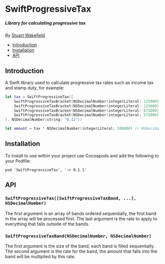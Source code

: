 # SwiftProgressiveTax
##### Library for calculating progressive tax
By [Stuart Wakefield](http://stuartwakefield.co.uk)

- [Introduction]
- [Installation]
- [API]

## Introduction

A Swift library used to calculate progressive tax rates such as
income tax and stamp duty, for example:

```swift
let tax = SwiftProgressiveTax([
    SwiftProgressiveTaxBracket(NSDecimalNumber(integerLiteral: 125000), NSDecimalNumber.zero())!,
    SwiftProgressiveTaxBracket(NSDecimalNumber(integerLiteral: 125000), NSDecimalNumber(string: "0.02"))!,
    SwiftProgressiveTaxBracket(NSDecimalNumber(integerLiteral: 675000), NSDecimalNumber(string: "0.05"))!,
    SwiftProgressiveTaxBracket(NSDecimalNumber(integerLiteral: 575000), NSDecimalNumber(string: "0.1"))!
], NSDecimalNumber(string: "0.12"))

let amount = tax * NSDecimalNumber(integerLiteral: 500000) // NSDecimalNumber(integerLiteral: 15000)
```

## Installation

To install to use within your project use Cocoapods and add the
following to your Podfile:

```
pod 'SwiftProgressiveTax', '~> 0.1.1'
```

## API

### `SwiftProgressiveTax([SwiftProgressiveTaxBand, ...], NSDecimalNumber)`

The first argument is an array of bands ordered sequentially,
the first band in the array will be processed first. The last
argument is the rate to apply to everything that falls outside
of the bands.

### `SwiftProgressiveTaxBand(NSDecimalNumber, NSDecimalNumber)`

The first argument is the size of the band, each band is filled
sequentially. The second argument is the rate for the band, the
amount that falls into the band will be multiplied by this rate.

[Introduction]: #introduction
[Installation]: #installation
[API]: #api
